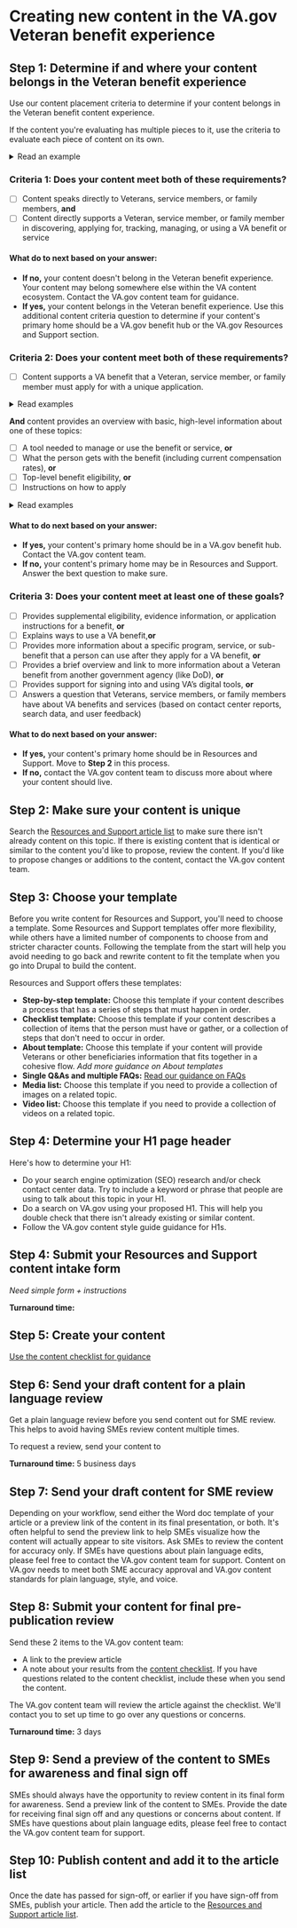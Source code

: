 # Creating new content in the VA.gov Veteran benefit experience

## Step 1: Determine if and where your content belongs in the Veteran benefit experience

Use our content placement criteria to determine if your content belongs in the Veteran benefit content experience. 

If the content you're evaluating has multiple pieces to it, use the criteria to evaluate each piece of content on its own.

<details>
 <summary>Read an example</summary>
 
 **For example:** If you're evaluating a page that contains eligibility criteria for a VA benefit as well as related questions and answers about eligibility, evaluate the eligibility criteria and each Q&A separately.
 </details>

### Criteria 1: Does your content meet both of these requirements?
- [ ] Content speaks directly to Veterans, service members, or family members, **and**
- [ ] Content directly supports a Veteran, service member, or family member in discovering, applying for, tracking, managing, or using a VA benefit or service

#### What do to next based on your answer:

- **If no,** your content doesn't belong in the Veteran benefit experience. Your content may belong somewhere else within the VA content ecosystem. Contact the VA.gov content team for guidance.
- **If yes,** your content belongs in the Veteran benefit experience. Use this additional content criteria question to determine if your content's primary home should be a VA.gov benefit hub or the VA.gov Resources and Support section.

### Criteria 2: Does your content meet both of these requirements?

- [ ] Content supports a VA benefit that a Veteran, service member, or family member must apply for with a unique application.

<details>
 <summary>Read examples</summary>
 
  - **Example 1:** A Veteran must submit a unique application to get VA health care. They do not, however, need to submit a unique application to get mental health care or vision care because those are provided as part of the VA health care medical benefits package. Based on this, you would answer "Yes" for VA health care, but "No" for mental health care or vision care.
  - **Example 2:** A Veteran must submit a unique application to get Post-9/11 GI Bill benefits. If the Veteran then wants to extend those benefits through the Edith Nourse Rogers STEM Scholarship, they must submit another unique application for the scholarship. Based on this, you would answer "Yes" for both content about the Post 9/11 GI Bill benefits and content about the Edith Nourse Rogers STEM Scholarship.
 </details>

**And** content provides an overview with basic, high-level information about one of these topics:
- [ ] A tool needed to manage or use the benefit or service, **or**
- [ ] What the person gets with the benefit (including current compensation rates), **or**
- [ ] Top-level benefit eligibility, **or**
- [ ] Instructions on how to apply

<details>
 <summary>Read examples</summary>
 
  - **Example 1:** You would answer "Yes" for a bulleted list of the different types of evidence a Veteran needs to apply for a benefit. You would answer "No" for detailed information about each of the different types of evidence and how to gather that information.
  - **Example 2:** You would answer "Yes" for a bulleted list of the different types of presumed disabilities that make a Veteran eligible for VA disability compensation. You would answer "No" for detailed information about each type of presumed disability.
  - **Example 3:** You would answer "Yes" for a summary description of what a Veteran receives through a benefit program, such as the Post-9/11 GI Bill. You would answer "No" for detailed information about the many different ways a Veteran can use their Post-9/11 GI Bill benefits.
</details>

#### What to do next based on your answer:

- **If yes,** your content's primary home should be in a VA.gov benefit hub. Contact the VA.gov content team.
- **If no,** your content's primary home may be in Resources and Support. Answer the bext question to make sure.

### Criteria 3: Does your content meet at least one of these goals?

- [ ] Provides supplemental eligibility, evidence information, or application instructions for a benefit, **or**
- [ ] Explains ways to use a VA benefit,**or**
- [ ] Provides more information about a specific program, service, or sub-benefit that a person can use after they apply for a VA benefit, **or**
- [ ] Provides a brief overview and link to more information about a Veteran benefit from another government agency (like DoD), **or**
- [ ] Provides support for signing into and using VA’s digital tools, **or**
- [ ] Answers a question that Veterans, service members, or family members have about VA benefits and services (based on contact center reports, search data, and user feedback)

#### What to do next based on your answer:

- **If yes,** your content's primary home should be in Resources and Support. Move to **Step 2** in this process.
- **If no,** contact the VA.gov content team to discuss more about where your content should live.

## Step 2: Make sure your content is unique

Search the [Resources and Support article list](https://github.com/department-of-veterans-affairs/va.gov-team/blob/master/teams/vsa/teams/sitewide-content/resources-and-support/resources-and-support-article-list.md) to make sure there isn't already content on this topic. If there is existing content that is identical or similar to the content you'd like to propose, review the content. If you'd like to propose changes or additions to the content, contact the VA.gov content team.

## Step 3: Choose your template

Before you write content for Resources and Support, you'll need to choose a template. Some Resources and Support templates offer more flexibility, while others have a limited number of components to choose from and stricter character counts. Following the template from the start will help you avoid needing to go back and rewrite content to fit the template when you go into Drupal to build the content.

Resources and Support offers these templates:

- **Step-by-step template:** Choose this template if your content describes a process that has a series of steps that must happen in order.
- **Checklist template:** Choose this template if your content describes a collection of items that the person must have or gather, or a collection of steps that don't need to occur in order.
- **About template:** Choose this template if your content will provide Veterans or other beneficiaries information that fits together in a cohesive flow. _Add more guidance on About templates_
- **Single Q&As and multiple FAQs:** [Read our guidance on FAQs](https://github.com/department-of-veterans-affairs/va.gov-team/blob/master/products/content/content-patterns-and-standards/faqs.md)
- **Media list:** Choose this template if you need to provide a collection of images on a related topic.
- **Video list:** Choose this template if you need to provide a collection of videos on a related topic. 

## Step 4: Determine your H1 page header

Here's how to determine your H1:
- Do your search engine optimization (SEO) research and/or check contact center data. Try to include a keyword or phrase that people are using to talk about this topic in your H1.
- Do a search on VA.gov using your proposed H1. This will help you double check that there isn't already existing or similar content. 
- Follow the VA.gov content style guide guidance for H1s.

## Step 4: Submit your Resources and Support content intake form

_Need simple form + instructions_

**Turnaround time:**

## Step 5: Create your content

[Use the content checklist for guidance](https://github.com/department-of-veterans-affairs/va.gov-team/blob/master/teams/vsa/teams/sitewide-content/checklists/content-checklist.md)

## Step 6: Send your draft content for a plain language review

Get a plain language review before you send content out for SME review. This helps to avoid having SMEs review content multiple times.

To request a review, send your content to 

**Turnaround time:** 5 business days

## Step 7: Send your draft content for SME review

Depending on your workflow, send either the Word doc template of your article or a preview link of the content in its final presentation, or both. It's often helpful to send the preview link to help SMEs visualize how the content will actually appear to site visitors. Ask SMEs to review the content for accuracy only. If SMEs have questions about plain language edits, please feel free to contact the VA.gov content team for support. Content on VA.gov needs to meet both SME accuracy approval and VA.gov content standards for plain language, style, and voice.

## Step 8: Submit your content for final pre-publication review

Send these 2 items to the VA.gov content team:
- A link to the preview article
- A note about your results from the [content checklist](https://github.com/department-of-veterans-affairs/va.gov-team/blob/master/teams/vsa/teams/sitewide-content/checklists/content-checklist.md). If you have questions related to the content checklist, include these when you send the content.

The VA.gov content team will review the article against the checklist. We'll contact you to set up time to go over any questions or concerns.

**Turnaround time:** 3 days

## Step 9: Send a preview of the content to SMEs for awareness and final sign off

SMEs should always have the opportunity to review content in its final form for awareness. Send a preview link of the content to SMEs. Provide the date for receiving final sign off and any questions or concerns about content. If SMEs have questions about plain language edits, please feel free to contact the VA.gov content team for support.

## Step 10: Publish content and add it to the article list

Once the date has passed for sign-off, or earlier if you have sign-off from SMEs, publish your article. Then add the article to the [Resources and Support article list](https://github.com/department-of-veterans-affairs/va.gov-team/blob/master/teams/vsa/teams/sitewide-content/resources-and-support/resources-and-support-article-list.md).

